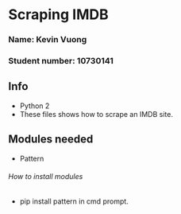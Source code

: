 # Scraping IMDB

### Name: Kevin Vuong
### Student number: 10730141

## Info
- Python 2
- These files shows how to scrape an IMDB site.

## Modules needed
- Pattern

###### How to install modules
- pip install pattern in cmd prompt.


